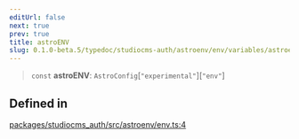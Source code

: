 ```yaml
---
editUrl: false
next: true
prev: true
title: astroENV
slug: 0.1.0-beta.5/typedoc/studiocms-auth/astroenv/env/variables/astroenv
---
```


> `const` **astroENV**: `AstroConfig`\[`"experimental"`]\[`"env"`]

## Defined in

[packages/studiocms\_auth/src/astroenv/env.ts:4](https://github.com/astrolicious/studiocms/tree/main/packages/studiocms_auth/src/astroenv/env.ts#L4)
